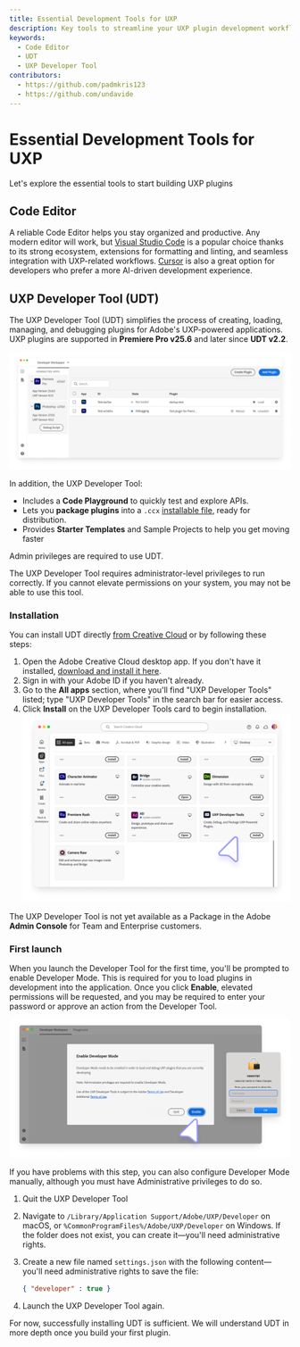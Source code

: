 ```yaml
---
title: Essential Development Tools for UXP
description: Key tools to streamline your UXP plugin development workflow
keywords:
  - Code Editor
  - UDT
  - UXP Developer Tool
contributors:
  - https://github.com/padmkris123
  - https://github.com/undavide
---
```


# Essential Development Tools for UXP

Let's explore the essential tools to start building UXP plugins

## Code Editor

A reliable Code Editor helps you stay organized and productive. Any modern editor will work, but [Visual Studio Code](https://code.visualstudio.com) is a popular choice thanks to its strong ecosystem, extensions for formatting and linting, and seamless integration with UXP-related workflows. [Cursor](https://www.cursor.com/) is also a great option for developers who prefer a more AI-driven development experience.

## UXP Developer Tool (UDT)

The UXP Developer Tool (UDT) simplifies the process of creating, loading, managing, and debugging plugins for Adobe's UXP-powered applications. UXP plugins are supported in **Premiere Pro v25.6** and later since **UDT v2.2**.

![UDT](./img/dev-tools--udt.png)

In addition, the UXP Developer Tool:

- Includes a **Code Playground** to quickly test and explore APIs.
- Lets you **package plugins** into a `.ccx` [installable file](../../../resources/distribution/package/index.md), ready for distribution.
- Provides **Starter Templates** and Sample Projects to help you get moving faster

<InlineAlert variant="info" slots="header,text"/>

Admin privileges are required to use UDT.

The UXP Developer Tool requires administrator-level privileges to run correctly. If you cannot elevate permissions on your system, you may not be able to use this tool.

### Installation

You can install UDT directly [from Creative Cloud](https://creativecloud.adobe.com/apps/download/uxp-developer-tools) or by following these steps:

1. Open the Adobe Creative Cloud desktop app. If you don't have it installed, [download and install it here](https://creativecloud.adobe.com/apps/download/creative-cloud).
2. Sign in with your Adobe ID if you haven't already.
3. Go to the **All apps** section, where you'll find "UXP Developer Tools" listed; type "UXP Developer Tools" in the search bar for easier access.
4. Click **Install** on the UXP Developer Tools card to begin installation.
   ![Creative cloud](./img/dev-tools--ccd-udt.png)

<InlineAlert variant="warning" slots="text"/>

The UXP Developer Tool is not yet available as a Package in the Adobe **Admin Console** for Team and Enterprise customers.

### First launch

When you launch the Developer Tool for the first time, you'll be prompted to enable Developer Mode. This is required for you to load plugins in development into the application. Once you click **Enable**, elevated permissions will be requested, and you may be required to enter your password or approve an action from the Developer Tool.

![Enable Developer Mode](./img/dev-tools--enable-developer-mode2.png)

If you have problems with this step, you can also configure Developer Mode manually, although you must have Administrative privileges to do so.

1. Quit the UXP Developer Tool
2. Navigate to `/Library/Application Support/Adobe/UXP/Developer` on macOS, or `%CommonProgramFiles%/Adobe/UXP/Developer` on Windows. If the folder does not exist, you can create it—you'll need administrative rights.
3. Create a new file named `settings.json` with the following content—you'll need administrative rights to save the file:

   ```json
   { "developer" : true }
   ```

4. Launch the UXP Developer Tool again.

For now, successfully installing UDT is sufficient. We will understand UDT in more depth once you build your first plugin.

<!--
TODO Add this section once details are available
## Type definitions
Provide download link for UXP and Premiere Pro
-->
